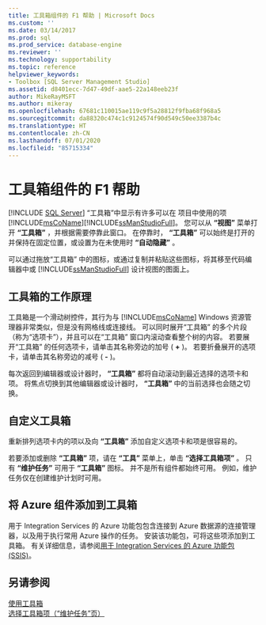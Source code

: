 ```yaml
---
title: 工具箱组件的 F1 帮助 | Microsoft Docs
ms.custom: ''
ms.date: 03/14/2017
ms.prod: sql
ms.prod_service: database-engine
ms.reviewer: ''
ms.technology: supportability
ms.topic: reference
helpviewer_keywords:
- Toolbox [SQL Server Management Studio]
ms.assetid: d8401ecc-7d47-49df-aae5-22a148eeb23f
author: MikeRayMSFT
ms.author: mikeray
ms.openlocfilehash: 67681c110015ae119c9f5a28812f9fba68f968a5
ms.sourcegitcommit: da88320c474c1c9124574f90d549c50ee3387b4c
ms.translationtype: HT
ms.contentlocale: zh-CN
ms.lasthandoff: 07/01/2020
ms.locfileid: "85715334"
---
```

# <a name="toolbox-component-f1-help"></a>工具箱组件的 F1 帮助
 [!INCLUDE [SQL Server](../../includes/applies-to-version/sqlserver.md)]
  “工具箱”中显示有许多可以在   项目中使用的项[!INCLUDE[msCoName](../../includes/msconame-md.md)][!INCLUDE[ssManStudioFull](../../includes/ssmanstudiofull-md.md)]。 您可以从 **“视图”** 菜单打开 **“工具箱”** ，并根据需要停靠此窗口。 在停靠时， **“工具箱”** 可以始终是打开的并保持在固定位置，或设置为在未使用时 **“自动隐藏”** 。  
  
 可以通过拖放“工具箱”  中的图标，或通过复制并粘贴这些图标，将其移至代码编辑器中或 [!INCLUDE[ssManStudioFull](../../includes/ssmanstudiofull-md.md)] 设计视图的图面上。  
  
## <a name="how-the-toolbox-works"></a>工具箱的工作原理  
 工具箱是一个滑动树控件，其行为与 [!INCLUDE[msCoName](../../includes/msconame-md.md)] Windows 资源管理器非常类似，但是没有网格线或连接线。 可以同时展开“工具箱”  的多个片段（称为“选项卡”），并且可以在“工具箱”  窗口内滚动查看整个树的内容。 若要展开“工具箱”  的任何选项卡，请单击其名称旁边的加号 ( **+** )。 若要折叠展开的选项卡，请单击其名称旁边的减号 ( **-** )。  
  
 每次返回到编辑器或设计器时， **“工具箱”** 都将自动滚动到最近选择的选项卡和项。 将焦点切换到其他编辑器或设计器时， **“工具箱”** 中的当前选择也会随之切换。  
  
## <a name="customize-the-toolbox"></a>自定义工具箱  
 重新排列选项卡内的项以及向 **“工具箱”** 添加自定义选项卡和项是很容易的。  
  
 若要添加或删除 **“工具箱”** 项，请在 **“工具”** 菜单上，单击 **“选择工具箱项”** 。 只有 **“维护任务”** 可用于 **“工具箱”** 图标。 并不是所有组件都始终可用。 例如，维护任务仅在创建维护计划时可用。  
  
## <a name="add-azure-components-to-the-toolbox"></a>将 Azure 组件添加到工具箱  
 用于 Integration Services 的 Azure 功能包包含连接到 Azure 数据源的连接管理器，以及用于执行常用 Azure 操作的任务。 安装该功能包，可将这些项添加到工具箱。 有关详细信息，请参阅[用于 Integration Services 的 Azure 功能包 (SSIS)](../../integration-services/azure-feature-pack-for-integration-services-ssis.md)。  
  
## <a name="see-also"></a>另请参阅  
 [使用工具箱](../../ssms/use-the-toolbox.md)   
 [选择工具箱项（“维护任务”页）](https://msdn.microsoft.com/library/b92c9054-7479-45d8-a54c-c1bb6699bdb3)  
